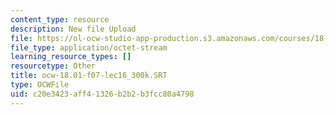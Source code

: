 ```yaml
---
content_type: resource
description: New file Upload
file: https://ol-ocw-studio-app-production.s3.amazonaws.com/courses/18-01sc-single-variable-calculus-fall-2010/c20e3423aff41326b2b2b3fcc80a4798_ocw-18.01-f07-lec16_300k.SRT
file_type: application/octet-stream
learning_resource_types: []
resourcetype: Other
title: ocw-18.01-f07-lec16_300k.SRT
type: OCWFile
uid: c20e3423-aff4-1326-b2b2-b3fcc80a4798
---
```

